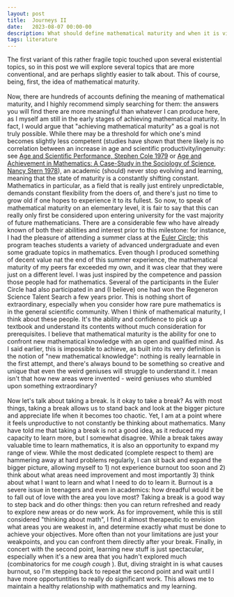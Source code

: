 ```yaml
---
layout: post
title:  Journeys II
date:   2023-08-07 00:00-00
description: What should define mathematical maturity and when it is viable to take a break?
tags: literature
---
```


The first variant of this rather fragile topic touched upon several existential topics, so in this post we will explore several topics that are more conventional, and are perhaps slightly easier to talk about. This of course, being, first, the idea of mathematical maturity. 
<br>
<br>
Now, there are hundreds of accounts defining the meaning of mathematical maturity, and I highly recommend simply searching for them: the answers you will find there are more meaningful than whatever I can produce here, as I myself am still in the early stages of achieving mathematical maturity. In fact, I would argue that "achieving mathematical maturity" as a goal is not truly possible. While there may be a threshold for which one's mind becomes slightly less competent (studies have shown that there likely is no correlation between an increase in age and scientific productivity/ingenuity: see <a href="https://www.jstor.org/stable/2778031">Age and Scientific Performance, Stephen Cole 1979</a> or <a href="https://www.jstor.org/stable/2778031">Age and Achievement in Mathematics: A Case-Study in the Sociology of Science, Nancy Stern 1978</a>), an academic (should) never stop evolving and learning, meaning that the state of maturity is a constantly shifting constant. Mathematics in particular, as a field that is really just entirely unpredictable, demands constant flexibility from the doers of, and there's just no time to grow old if one hopes to experience it to its fullest. So now, to speak of mathematical maturity on an elementary level, it is fair to say that this can really only first be considered upon entering university for the vast majority of future mathematicians. There are a considerable few who have already known of both their abilities and interest prior to this milestone: for instance, I had the pleasure of attending a summer class at the <a href="https://eulercircle.com/">Euler Circle</a>; this program teaches students a variety of advanced undergraduate and even some graduate topics in mathematics. Even though I produced something of decent value nat the end of this summer experience, the mathematical maturity of my peers far exceeded my own, and it was clear that they were just on a different level. I was just inspired by the competence and passion those people had for mathematics. Several of the participants in the Euler Circle had also participated in and (I believe) one had won the Regeneron Science Talent Search a few years prior. This is nothing short of extraordinary, especially when you consider how rare pure mathematics is in the general scientific community. When I think of mathematical maturity, I think about these people. It's the ability and confidence to pick up a textbook and understand its contents without much consideration for prerequisites. I believe that mathematical maturity is the ability for one to confront new mathematical knowledge with an open and qualified mind. As I said earlier, this is impossible to achieve, as built into its very definition is the notion of "new mathematical knowledge": nothing is really learnable in the first attempt, and there's always bound to be something so creative and unique that even the weird geniuses will struggle to understand it. I mean isn't that how new areas were invented - weird geniuses who stumbled upon something extraordinary? 
<br>
<br>
Now let's talk about taking a break. Is it okay to take a break? As with most things, taking a break allows us to stand back and look at the bigger picture and appreciate life when it becomes too chaotic. Yet, I am at a point where it feels unproductive to not constantly be thinking about mathematics. Many have told me that taking a break is not a good idea, as it reduced my capacity to learn more, but I somewhat disagree. While a break takes away valuable time to learn mathematics, it is also an opportunity to expand my range of view. While the most dedicated (complete respect to them) are hammering away at hard problems regularly, I can sit back and expand the bigger picture, allowing myself to 1) not experience burnout too soon and 2) think about what areas need improvement and most importantly 3) think about what I want to learn and what I need to do to learn it. Burnout is a severe issue in teenagers and even in academics: how dreadful would it be to fall out of love with the area you love most? Taking a break is a good way to step back and do other things: then you can return refreshed and ready to explore new areas or do new work. As for improvement, while this is still considered "thinking about math", I find it almost therapeutic to envision what areas you are weakest in, and determine exactly what must be done to achieve your objectives. More often than not your limitations are just your weakpoints, and you can confront them directly after your break. Finally, in concert with the second point, learning new stuff is just spectacular, especially when it's a new area that you hadn't explored much (combinatorics for me <i> cough cough </i>). But, diving straight in is what causes burnout, so I'm stepping back to repeat the second point and wait until I have more opportuntities to really do significant work. This allows me to maintain a healthy relationship with mathematics and my learning. 